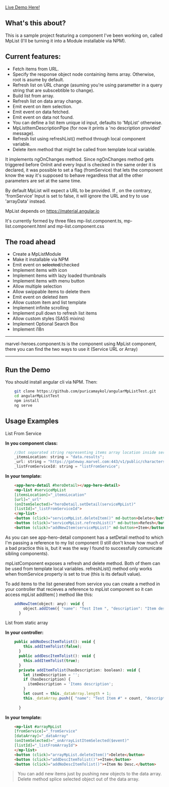 [Live Demo Here!](https://puricamaykol.github.io/angularMpListTest/dist)

## What's this about? ## 

This is a sample project featuring a component I've been working on, called MpList (I'll be turning it into a Module installable via NPM).

## Current features: ##

 - Fetch items from URL.
 - Specify the response object node containing items array. Otherwise, root is asume by default.
 - Refresh list on URL change (asuming you're using parametter in a query string that are subscebtible to change).
 - Build list from array.
 - Refresh list on data array change.
 - Emit event on item selection.
 - Emit event on data fetched.
 - Emit event on data not found.
 - You can define a list item unique id input, defaults to 'MpList' otherwise.
 - MpListItemDescriptionPipe (for now it prints a 'no description provided' message).
 - Refresh list using refreshList() method through local component variable.
 - Delete item method that might be called from template local variable.

 
  It implements ngOnChanges method. Since  ngOnChanges method gets triggered before OnInit and every Input is checked in the same order it is declared, it was possible to set a flag (fromService) that lets the component know  the way it's supposed to behave regardless that all the other parameters are set at the same time.

  By default MpList will expect a URL to be provided. If , on the contrary, 'fromService' Input is set to false, it will ignore the URL and try to use 'arrayData' instead.

  MpList depends on https://material.angular.io

  It's currently formed by three files mp-list.component.ts, mp-list.component.html and mp-list.component.css
## The road ahead ##

- Create a MpListModule
- Make it installable via NPM
- Emit event on ~~selected~~/checked
- Implement items with icon
- Implement items with lazy loaded thumbnails
- Implement items with menu button
- Allow multiple selection
- Allow swippable items to delete them
- Emit event on deleted item
- Allow custom item and list template
- Implement infinite scrolling
- Implement pull down to refresh list items
- Allow custom styles (SASS mixins)
- Implement Optional Search Box
- Implement i18n

----------

marvel-heroes.component.ts is the component using MpList component, there you can find the two ways to use it (Service URL or Array)

----------

Run the Demo
--------------

You should install angular cli via NPM. Then:

```bash
	git clone https://github.com/puricamaykol/angularMpListTest.git
	cd angularMpListTest
	npm install
	ng serve
```



Usage Examples
--------------

List From Service

**In you component class:**
```javascript
    //Dot separated string representing items array location inside service response
    _itemsLocation: string = "data.results";  
    _url: string = "https://gateway.marvel.com:443/v1/public/characters?..";
    _listFromServiceId: string = "listFromService";
```
**In your template:** 
```html
    <app-hero-detail #heroDetail></app-hero-detail>
    <mp-list #serviceMpList 
    [itemsLocation]="_itemsLocation" 
    [url]="_url" 
    (onItemSelected)="heroDetail.setDetail(serviceMpList)" 
    [listId]="_listFromServiceId">
    </mp-list>
    <button (click)="serviceMpList.deleteItem()" md-button>Delete</button>
    <button (click)="serviceMpList.refreshList()" md-button>Refesh</button>
    <button (click)="addNewItem(serviceMpList)" md-button>+Item</button>
```
As you can see app-hero-detail component has a setDetail method to which I'm passing a reference to my list component (I still don't know how much of a bad practice this is, but it was the way I found to successfully comunicate sibling components).

mpListComponent exposes a refresh and delete method. Both of them can be used from template local variables. refreshList() method only works when fromService property is set to true (this is its default value).

To add items to the list generated from service you can create a method in your controller that recieves a reference to mpList component so it can access mpList addItem( ) method like this:

```javascript
    addNewItem(object: any): void {
        object.addItem({ "name": "Test Item ", "description": "Item description" });
      }
```
List from static array

**In your controller:**
```javascript
    public addNoDescItemTolist(): void {
        this.addItemTolist(false);
      }
      public addDescItemTolist(): void {
        this.addItemTolist(true);
      }
      private addItemTolist(hasDescription: boolean): void {
        let itemDescription = '';
        if (hasDescription) {
          itemDescription = 'Items description';
        }
        let count = this._dataArray.length + 1;
        this._dataArray.push({ "name": "Test Item #" + count, "description": itemDescription });
    
      }
```    

**In your template:**
```html
    <mp-list #arrayMpList 
    [fromService]="_fromService" 
    [dataArray]="_dataArray" 
    (onItemSelected)="_onArrayListItemSelected($event)" 
    [listId]="_listFromArrayId">
    </mp-list>
	<button (click)="arrayMpList.deleteItem()">Delete</button>
    <button (click)="addDescItemTolist()">+Item</button>
    <button (click)="addNoDescItemTolist()">+Item No Desc.</button>
```

> You can add new items just by pushing new objects to the data array. 
> Delete method splice selected object out of the data array. 
